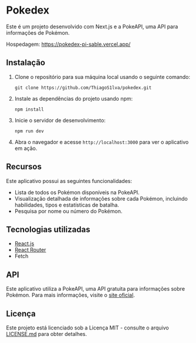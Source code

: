 # Pokedex

Este é um projeto desenvolvido com Next.js e a PokeAPI, uma API para informações de Pokémon.

Hospedagem: https://pokedex-pi-sable.vercel.app/

## Instalação

1. Clone o repositório para sua máquina local usando o seguinte comando:

   ```
   git clone https://github.com/ThiagoS1lva/pokedex.git
   ```

2. Instale as dependências do projeto usando npm:

   ```
   npm install
   ```

3. Inicie o servidor de desenvolvimento:

   ```
   npm run dev
   ```

4. Abra o navegador e acesse `http://localhost:3000` para ver o aplicativo em ação.

## Recursos

Este aplicativo possui as seguintes funcionalidades:

- Lista de todos os Pokémon disponíveis na PokeAPI.
- Visualização detalhada de informações sobre cada Pokémon, incluindo habilidades, tipos e estatísticas de batalha.
- Pesquisa por nome ou número do Pokémon.

## Tecnologias utilizadas

- [React.js](https://reactjs.org/)
- [React Router](https://reactrouter.com/)
- Fetch

## API

Este aplicativo utiliza a PokeAPI, uma API gratuita para informações sobre Pokémon. Para mais informações, visite o [site oficial](https://pokeapi.co/).

## Licença

Este projeto está licenciado sob a Licença MIT - consulte o arquivo [LICENSE.md](LICENSE.md) para obter detalhes.
